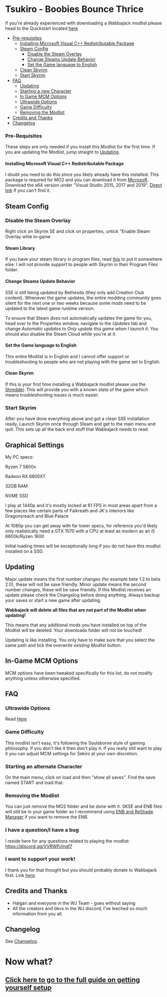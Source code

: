 # Tsukiro - Boobies Bounce Thrice

If you're already experienced with downloading a Wabbajack modlist please head to the Quickstart located [here](https://github.com/zhongjiedong/Tsukiro/wiki/3---Quickstart)

- [Pre-requisites](#pre-requisites)
    - [Installing Microsoft Visual C++ Redistributable Package](#installing-microsoft-visual-c-redistributable-package)
  - [Steam Config](#steam-config)
    - [Disable the Steam Overlay](#disable-the-steam-overlay)
    - [Change Steams Update Behavior](#change-steams-update-behavior)
    - [Set the Game language to English](#set-the-game-language-to-english)
  - [Clean Skyrim](#clean-skyrim)
  - [Start Skyrim](#start-skyrim)
- [FAQ](#faq)
  - [Updating](#updating)
  - [Starting a new Character](#starting-a-new-character)
  - [In Game MCM Options](#in-game-mcm-options)
  - [Ultrawide Options](#ultrawide-options)
  - [Game Difficulty](#game-difficulty)
  - [Removing the Modlist](#removing-the-modlist)
- [Credits and Thanks](#credits-and-thanks)
- [Changelog](#changelog)

### Pre-Requisites

These steps are only needed if you install this Modlist for the first time. If you are updating the Modlist, jump straight to [Updating](#updating).

#### Installing Microsoft Visual C++ Redistributable Package

I doubt you need to do this since you likely already have this installed. This package is required for MO2 and you can download it from [Microsoft](https://support.microsoft.com/en-us/help/2977003/the-latest-supported-visual-c-downloads). Download the x64 version under "Visual Studio 2015, 2017 and 2019". [Direct link](https://aka.ms/vs/16/release/vc_redist.x64.exe) if you can't find it.

## Steam Config

### Disable the Steam Overlay

Right click on Skyrim SE and click on properties, untick "Enable Steam Overlay whle in-game

#### Steam Library

If you have your steam library in program files, read [this](https://github.com/LostDragonist/steam-library-setup-tool/wiki/Usage-Guide) to put it somewhere else.
I will not provide support to people with Skyrim in their Program Files folder.

#### Change Steams Update Behavior

SSE is still being updated by Bethesda (they only add Creation Club content). Whenever the game updates, the entire modding community goes silent for the next one or two weeks because some mods need to be updated to the latest game runtime version.

To ensure that Steam does not automatically updates the game for you, head over to the Properties window, navigate to the _Updates_ tab and change _Automatic updates_ to _Only update this game when I launch it_. You should also disable the Steam Cloud while you're at it.

#### Set the Game language to English

This entire Modlist is in English and I cannot offer support or troubleshooting to people who are not playing with the game set to English.

#### Clean Skyrim
If this is your first time installing a Wabbajack modlist please use the [Shredder](https://www.nexusmods.com/skyrimspecialedition/mods/30133). This will provide you with a known state of the game which means troubleshooting issues is much easier.

### Start Skyrim

After you have done everything above and got a clean SSE installation ready, Launch Skyrim once through Steam and get to the main menu and quit. This sets up all the back end stuff that Wabbajack needs to read.

## Graphical Settings

My PC specs:

Ryzen 7 5800x

Radeon RX 6800XT

32GB RAM

NVME SSD

I play at 1440p and it's mostly locked at 61 FPS in most areas apart from a few places like certain parts of Falkreath and JK's interiors like Dragonsreach and Blue Palace

At 1080p you can get away with far lower specs, for reference you'd likely only realistically need a GTX 1070 with a CPU at least as modern as an i5 6600k/Ryzen 1600

Initial loading times will be exceptionally long if you do not have this modlist installed on a SSD.

## Updating

Major update means the first number changes (for example beta 1.2 to beta 2.0), these will not be save friendly. Minor update means the second number changes, these will be save friendly. If this Modlist receives an update please check the Changelog before doing anything. Always backup your saves or start a new game after updating.

**Wabbajack will delete all files that are not part of the Modlist when updating!**

This means that any additional mods you have installed on top of the Modlist will be deleted. Your downloads folder will not be touched!

Updating is like installing. You only have to make sure that you select the same path and tick the _overwrite existing Modlist_ button.

## In-Game MCM Options
MCM options have been tweaked specifically for this list, do not modify anything unless otherwise specified.

## FAQ

### Ultrawide Options

Read [Here](https://docs.google.com/document/d/1D3Yapmu_IkTWSszJ4h9wpNxgNLCi46f7XiJknpdMb6E/edit?usp=sharing)

### Game Difficulty

This modlist isn't easy, it's following the Soulsborne style of gaming philosophy. If you don't like it then don't play it. If you really still want to play it you can adjust MCM settings for Sekiro at your own discretion.

### Starting an alternate Character

On the main menu, click on load and then "show all saves". Find the save named START and load that.

### Removing the Modlist

You can just remove the MO2 folder and be done with it. SKSE and ENB files will still be in your game folder so I recommend using [ENB and ReShade Manager](https://www.nexusmods.com/skyrimspecialedition/mods/4143) if you want to remove the ENB.

### I have a question/I have a bug

I reside here for any questions related to playing the modlist: https://discord.gg/VVRWPJmgf7

### I want to support your work!

I thank you for that thought but you should probably donate to Wabbajack first. Link [here](https://www.patreon.com/user/overview?u=11907933).

## Credits and Thanks

- Halgari and everyone in the WJ Team - goes without saying
- All the creators and devs in the WJ discord, I've leeched so much information from you all.

## Changelog

See [Changelog](https://github.com/zhongjiedong/Tsukiro/releases).

# Now what?

## [Click here to go to the full guide on getting yourself setup](https://github.com/zhongjiedong/Tsukiro/wiki/1---Full-guide)
